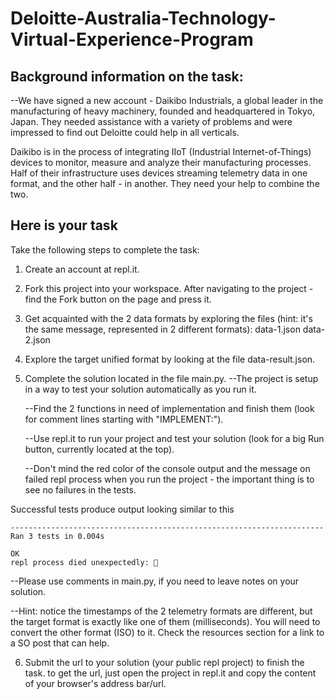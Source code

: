 # Deloitte-Australia-Technology-Virtual-Experience-Program

## Background information on the task:
--We have signed a new account - Daikibo Industrials, a global leader in the manufacturing of heavy machinery, founded and headquartered in Tokyo, Japan. They needed assistance with a variety of problems and were impressed to find out Deloitte could help in all verticals.

Daikibo is in the process of integrating IIoT (Industrial Internet-of-Things) devices to monitor, measure and analyze their manufacturing processes. Half of their infrastructure uses devices streaming telemetry data in one format, and the other half - in another. They need your help to combine the two.

## Here is your task
Take the following steps to complete the task:

1. Create an account at repl.it.
2. Fork this project into your workspace.
After navigating to the project - find the Fork button on the page and press it.
3. Get acquainted with the 2 data formats by exploring the files (hint: it's the same message, represented in 2 different formats):
   data-1.json
   data-2.json
4. Explore the target unified format by looking at the file data-result.json.
5. Complete the solution located in the file main.py.
    --The project is setup in a way to test your solution automatically as you run it.

    --Find the 2 functions in need of implementation and finish them (look for comment lines starting with "IMPLEMENT:").

    --Use repl.it to run your project and test your solution (look for a big Run button, currently located at the top).

    --Don't mind the red color of the console output and the message on failed repl process when you run the project - the important thing is to see no failures in the tests.

Successful tests produce output looking similar to this
```
----------------------------------------------------------------------
Ran 3 tests in 0.004s

OK
repl process died unexpectedly: 
```
  --Please use comments in main.py, if you need to leave notes on your solution.

  --Hint: notice the timestamps of the 2 telemetry formats are different, but the target format is exactly like one of them (milliseconds). You will need to convert the other format (ISO) to it. Check the resources section for a link to a SO post that can help.

 6. Submit the url to your solution (your public repl project) to finish the task.
to get the url, just open the project in repl.it and copy the content of your browser's address bar/url.
